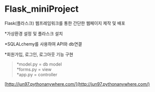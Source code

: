 # Flask_miniProject
Flask(플라스크) 웹프레임워크를 통한 간단한 웹페이지 제작 및 배포
 
 *가상환경 설정 및 플라스크 설치   
 
 *SQLALchemy를 사용하여 API와 db연결   
 
 *회원가입, 로그인, 로그아웃 기능 구현    
  > *model.py = db model   
   *forms.py = view   
   *app.py = controller   
  

[http://jun97.pythonanywhere.com/](http://jun97.pythonanywhere.com/)

